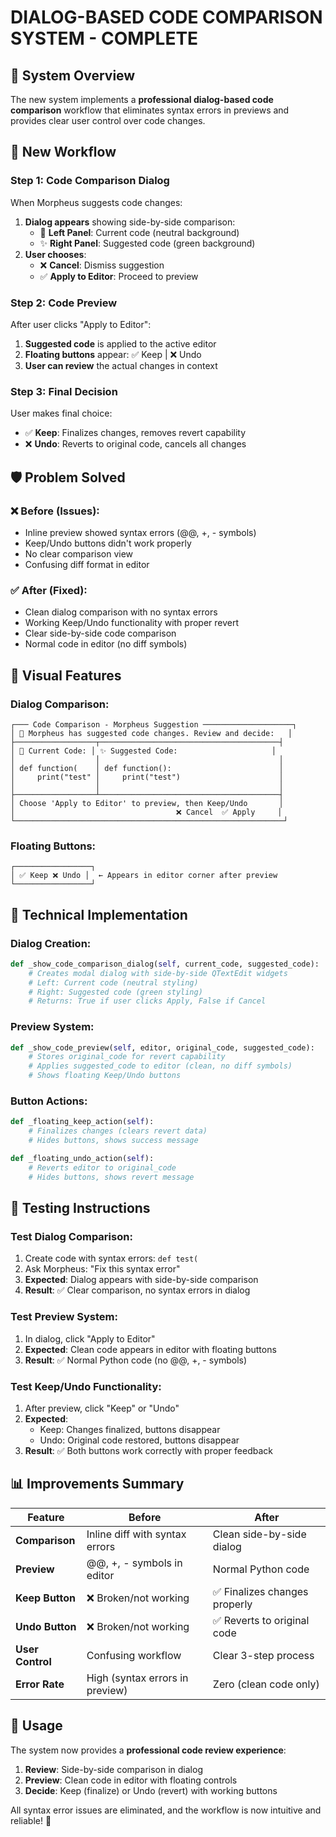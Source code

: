 # DIALOG-BASED CODE COMPARISON SYSTEM - COMPLETE

## 🎯 System Overview

The new system implements a **professional dialog-based code comparison** workflow that eliminates syntax errors in previews and provides clear user control over code changes.

## 🔄 **New Workflow**

### Step 1: **Code Comparison Dialog**
When Morpheus suggests code changes:
1. **Dialog appears** showing side-by-side comparison:
   - 📝 **Left Panel**: Current code (neutral background)
   - ✨ **Right Panel**: Suggested code (green background)
2. **User chooses**:
   - ❌ **Cancel**: Dismiss suggestion
   - ✅ **Apply to Editor**: Proceed to preview

### Step 2: **Code Preview** 
After user clicks "Apply to Editor":
1. **Suggested code** is applied to the active editor
2. **Floating buttons** appear: ✅ Keep | ❌ Undo
3. **User can review** the actual changes in context

### Step 3: **Final Decision**
User makes final choice:
- ✅ **Keep**: Finalizes changes, removes revert capability
- ❌ **Undo**: Reverts to original code, cancels all changes

## 🛡️ **Problem Solved**

### ❌ **Before (Issues)**:
- Inline preview showed syntax errors (@@, +, - symbols)
- Keep/Undo buttons didn't work properly  
- No clear comparison view
- Confusing diff format in editor

### ✅ **After (Fixed)**:
- Clean dialog comparison with no syntax errors
- Working Keep/Undo functionality with proper revert
- Clear side-by-side code comparison
- Normal code in editor (no diff symbols)

## 🎨 **Visual Features**

### Dialog Comparison:
```
┌─── Code Comparison - Morpheus Suggestion ────────────────────┐
│ 🔄 Morpheus has suggested code changes. Review and decide:   │
├──────────────────┬────────────────────────────────────────┤
│ 📝 Current Code: │ ✨ Suggested Code:                     │
│                  │                                        │
│ def function(    │ def function():                        │
│     print("test" │     print("test")                      │
│                  │                                        │
├──────────────────┴────────────────────────────────────────┤
│ Choose 'Apply to Editor' to preview, then Keep/Undo       │
│                                    ❌ Cancel  ✅ Apply     │
└────────────────────────────────────────────────────────────┘
```

### Floating Buttons:
```
┌─────────────────┐
│ ✅ Keep ❌ Undo │  ← Appears in editor corner after preview
└─────────────────┘
```

## 🔧 **Technical Implementation**

### Dialog Creation:
```python
def _show_code_comparison_dialog(self, current_code, suggested_code):
    # Creates modal dialog with side-by-side QTextEdit widgets
    # Left: Current code (neutral styling)  
    # Right: Suggested code (green styling)
    # Returns: True if user clicks Apply, False if Cancel
```

### Preview System:
```python
def _show_code_preview(self, editor, original_code, suggested_code):
    # Stores original_code for revert capability
    # Applies suggested_code to editor (clean, no diff symbols)
    # Shows floating Keep/Undo buttons
```

### Button Actions:
```python
def _floating_keep_action(self):
    # Finalizes changes (clears revert data)
    # Hides buttons, shows success message

def _floating_undo_action(self):
    # Reverts editor to original_code  
    # Hides buttons, shows revert message
```

## 🧪 **Testing Instructions**

### Test Dialog Comparison:
1. Create code with syntax errors: `def test(`
2. Ask Morpheus: "Fix this syntax error"
3. **Expected**: Dialog appears with side-by-side comparison
4. **Result**: ✅ Clear comparison, no syntax errors in dialog

### Test Preview System:
1. In dialog, click "Apply to Editor"  
2. **Expected**: Clean code appears in editor with floating buttons
3. **Result**: ✅ Normal Python code (no @@, +, - symbols)

### Test Keep/Undo Functionality:
1. After preview, click "Keep" or "Undo"
2. **Expected**: 
   - Keep: Changes finalized, buttons disappear
   - Undo: Original code restored, buttons disappear  
3. **Result**: ✅ Both buttons work correctly with proper feedback

## 📊 **Improvements Summary**

| Feature | Before | After |
|---------|--------|-------|
| **Comparison** | Inline diff with syntax errors | Clean side-by-side dialog |
| **Preview** | @@, +, - symbols in editor | Normal Python code |
| **Keep Button** | ❌ Broken/not working | ✅ Finalizes changes properly |
| **Undo Button** | ❌ Broken/not working | ✅ Reverts to original code |
| **User Control** | Confusing workflow | Clear 3-step process |
| **Error Rate** | High (syntax errors in preview) | Zero (clean code only) |

## 🚀 **Usage**

The system now provides a **professional code review experience**:

1. **Review**: Side-by-side comparison in dialog
2. **Preview**: Clean code in editor with floating controls  
3. **Decide**: Keep (finalize) or Undo (revert) with working buttons

All syntax error issues are eliminated, and the workflow is now intuitive and reliable! 🎉